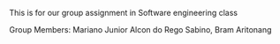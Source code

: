 This is for our group assignment in Software engineering class

Group Members:
Mariano Junior Alcon do Rego Sabino,
Bram Aritonang
